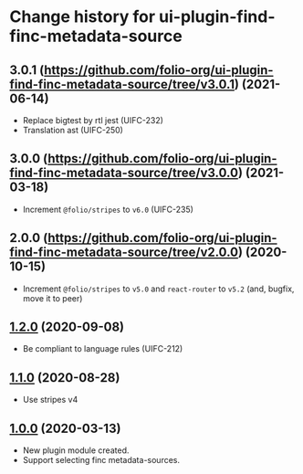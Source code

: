 # Change history for ui-plugin-find-finc-metadata-source

## 3.0.1 (https://github.com/folio-org/ui-plugin-find-finc-metadata-source/tree/v3.0.1) (2021-06-14)
* Replace bigtest by rtl jest  (UIFC-232)
* Translation ast (UIFC-250)

## 3.0.0 (https://github.com/folio-org/ui-plugin-find-finc-metadata-source/tree/v3.0.0) (2021-03-18)
* Increment `@folio/stripes` to `v6.0` (UIFC-235)

## 2.0.0 (https://github.com/folio-org/ui-plugin-find-finc-metadata-source/tree/v2.0.0) (2020-10-15)
* Increment `@folio/stripes` to `v5.0` and `react-router` to `v5.2` (and, bugfix, move it to peer)

## [1.2.0](https://github.com/folio-org/ui-plugin-find-finc-metadata-source/tree/v1.2.0) (2020-09-08)
* Be compliant to language rules (UIFC-212)

## [1.1.0](https://github.com/folio-org/ui-plugin-find-finc-metadata-source/tree/v1.1.0) (2020-08-28)
* Use stripes v4

## [1.0.0](https://github.com/folio-org/ui-plugin-find-finc-metadata-source/tree/v1.0.0) (2020-03-13)
* New plugin module created.
* Support selecting finc metadata-sources.